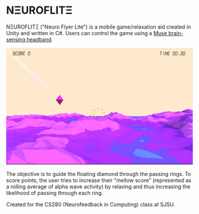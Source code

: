# NΞUROFLITΞ

NΞUROFLITΞ ("Neuro Flyer Lite") is a mobile game/relaxation aid created in Unity and written in C#. Users can control the game using a [Muse brain-sensing headband](http://www.choosemuse.com/).

![](neuroflite.gif)

The objective is to guide the floating diamond through the passing rings. To score points, the user tries to increase their "mellow score" (represented as a rolling average of alpha wave activity) by relaxing and thus increasing the likelihood of passing through each ring.

Created for the CS280 (Neurofeedback in Computing) class at SJSU.
